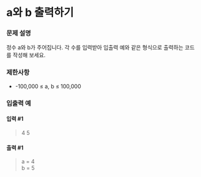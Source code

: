 # a와 b 출력하기
### 문제 설명
정수 a와 b가 주어집니다. 각 수를 입력받아 입출력 예와 같은 형식으로 출력하는 코드를 작성해 보세요.
### 제한사항
- -100,000 ≤ a, b ≤ 100,000
### 입출력 예
#### 입력 #1
> 4 5
#### 출력 #1
> a = 4  
> b = 5